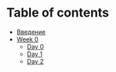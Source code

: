 # Table of contents

* [Введение](README.md)
* [Week 0]()
  * [Day 0](./week0/day0.md)
  * [Day 1](./week0/day1.md)
  * [Day 2](./week0/day2.md)

